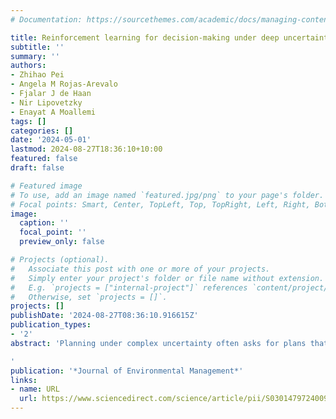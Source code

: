 ```yaml
---
# Documentation: https://sourcethemes.com/academic/docs/managing-content/

title: Reinforcement learning for decision-making under deep uncertainty
subtitle: ''
summary: ''
authors:
- Zhihao Pei
- Angela M Rojas-Arevalo
- Fjalar J de Haan
- Nir Lipovetzky
- Enayat A Moallemi
tags: []
categories: []
date: '2024-05-01'
lastmod: 2024-08-27T18:36:10+10:00
featured: false
draft: false

# Featured image
# To use, add an image named `featured.jpg/png` to your page's folder.
# Focal points: Smart, Center, TopLeft, Top, TopRight, Left, Right, BottomLeft, Bottom, BottomRight.
image:
  caption: ''
  focal_point: ''
  preview_only: false

# Projects (optional).
#   Associate this post with one or more of your projects.
#   Simply enter your project's folder or file name without extension.
#   E.g. `projects = ["internal-project"]` references `content/project/deep-learning/index.md`.
#   Otherwise, set `projects = []`.
projects: []
publishDate: '2024-08-27T08:36:10.916615Z'
publication_types:
- '2'
abstract: 'Planning under complex uncertainty often asks for plans that can adapt to changing future conditions. To inform plan development during this process, exploration methods have been used to explore the performance of candidate policies given uncertainties. Nevertheless, these methods hardly enable adaptation by themselves, so extra efforts are required to develop the final adaptive plans, hence compromising the overall decision-making efficiency. This paper introduces Reinforcement Learning (RL) that employs closed-loop control as a new exploration method that enables automated adaptive policy-making for planning under uncertainty. To investigate its performance, we compare RL with a widely-used exploration method, Multi-Objective Evolutionary Algorithm (MOEA), in two hypothetical problems via computational experiments. Our results indicate the complementarity of the two methods. RL makes better use of its exploration history, hence always providing higher efficiency and providing better policy robustness in the presence of parameter uncertainty. MOEA quantifies objective uncertainty in a more intuitive way, hence providing better robustness to objective uncertainty. These findings will help researchers choose appropriate methods in different applications.

'
publication: '*Journal of Environmental Management*'
links:
- name: URL
  url: https://www.sciencedirect.com/science/article/pii/S030147972400954X
---
```

